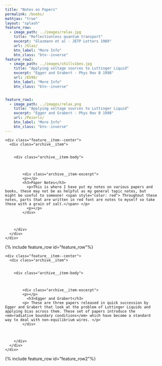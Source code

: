 ```yaml
---
title: "Notes on Papers"
permalink: /books/
mathjax: "true"
layout: "splash"
feature_row:
  - image_path: ../images/relax.jpg
    title: "Reflectionless quantum transport"
    excerpt: "Glazmann et al - JETP Letters 1989"
    url: /Glaz/
    btn_label: "More Info"
    btn_class: "btn--inverse"
feature_row2:
  - image_path: ../images/chillvibes.jpg
    title: "Applying voltage sources to Luttinger Liquid"
    excerpt: "Egger and Grabert - Phys Rev B 1998"
    url: /EG98/
    btn_label: "More Info"
    btn_class: "btn--inverse"   


feature_row1:
  - image_path: ../images/relax.png
    title: "Applying voltage sources to Luttinger Liquid"
    excerpt: "Egger and Grabert - Phys Rev B 1998"
    url: /Peierls/
    btn_label: "More Info"
    btn_class: "btn--inverse"
---
```


<!-- - image_path: ../images/relax.jpg
  title: "Electroneutrality and the Friedel Sum Rule in a Luttinger Liquid"
  excerpt: "Egger and Grabert - Phys Rev Lett 1997"
  url: /Peierls/
  btn_label: "More Info"
  btn_class: "btn--inverse"  
- image_path: ../images/relax.jpg
  title: "Voltage-Biased Quantum Wire with Impurities"
  excerpt: "Egger and Grabert - Phys Rev Lett 1996"
  url: /Peierls/
  btn_label: "More Info"
  btn_class: "btn--inverse" -->

<div class="feature__wrapper">


    <div class="feature__item--center">
      <div class="archive__item">


        <div class="archive__item-body">



            <div class="archive__item-excerpt">
            <p></p>
            <h3>Paper Notes</h3>
              <p>This is where I have put my notes on various papers and books, these may not be as helpful as my general topic notes, but might be useful to someone! <span style="color: red"> Throughout these notes, parts that are written in red font are notes to myself so take these with a grain of salt.</span> </p>
              <p></p>
            </div>



        </div>
      </div>
    </div>


</div>

{% include feature_row id="feature_row"%}

<div class="feature__wrapper">


    <div class="feature__item--center">
      <div class="archive__item">


        <div class="archive__item-body">



            <div class="archive__item-excerpt">
            <p></p>
              <h3>Egger and Grabert</h3>
            <p> These are three papers released in quick succession by Egger and Grabert that look at the problem of Luttinger Liquids and applying bias across them. These set of papers introduce the <em>radiative boundary conditions</em> which have become a standard way to deal with non-equilibrium wires. </p>
            </div>



        </div>
      </div>
    </div>


</div>

{% include feature_row id="feature_row2"%}

<!-- <div class="feature__wrapper">


    <div class="feature__item--center">
      <div class="archive__item">


        <div class="archive__item-body">



            <div class="archive__item-excerpt">
              <p>The notes written on books are more summary of their containing information, explaining the steps in logic that were not so obvious to me, rather than step by step detail</p>
              <p></p>
              <h3>Book Notes</h3>
            </div>



        </div>
      </div>
    </div>


</div>

{% include feature_row id="feature_row1" %} -->
